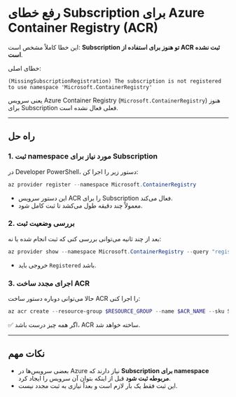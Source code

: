 # رفع خطای Subscription برای Azure Container Registry (ACR)

این خطا کاملاً مشخص است: **Subscription تو هنوز برای استفاده از ACR ثبت نشده است**.

خطای اصلی:

```
(MissingSubscriptionRegistration) The subscription is not registered to use namespace 'Microsoft.ContainerRegistry'
```

یعنی سرویس Azure Container Registry (`Microsoft.ContainerRegistry`) هنوز برای Subscription فعلی فعال نشده است.

---

## راه حل

### 1. ثبت namespace مورد نیاز برای Subscription

در Developer PowerShell، دستور زیر را اجرا کن:

```powershell
az provider register --namespace Microsoft.ContainerRegistry
```

- این دستور سرویس ACR را برای Subscription فعال می‌کند.
- معمولاً چند دقیقه طول می‌کشد تا ثبت کامل شود.

### 2. بررسی وضعیت ثبت

بعد از چند ثانیه می‌توانی بررسی کنی که ثبت انجام شده یا نه:

```powershell
az provider show --namespace Microsoft.ContainerRegistry --query "registrationState"
```

- خروجی باید `Registered` باشد.

### 3. اجرای مجدد ساخت ACR

حالا می‌توانی دوباره دستور ساخت ACR را اجرا کنی:

```powershell
az acr create --resource-group $RESOURCE_GROUP --name $ACR_NAME --sku Standard --location $LOCATION
```

✅ اگر همه چیز درست باشد، ACR ساخته خواهد شد.

---

## نکات مهم

- بعضی سرویس‌ها در Azure نیاز دارند که **Subscription برای namespace مربوطه ثبت شود** قبل از اینکه بتوان آن سرویس را ایجاد کرد.
- این ثبت فقط یک بار لازم است و بعداً نیازی به ثبت مجدد نیست.

